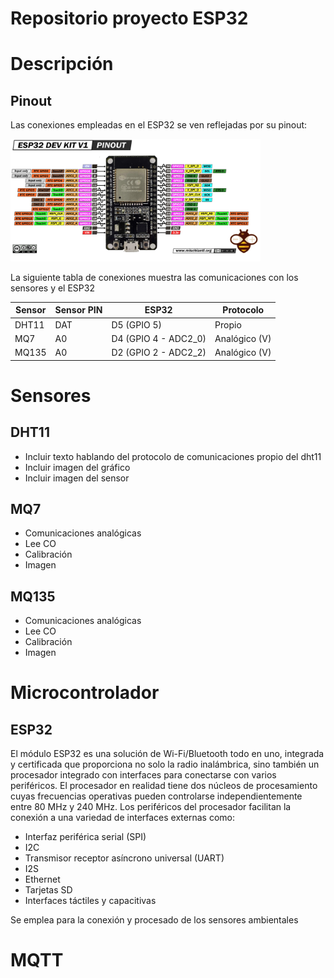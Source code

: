 # Repositorio proyecto ESP32

# Descripción

## Pinout

Las conexiones empleadas en el ESP32 se ven reflejadas por su pinout:

<img src="./img/ESP32-DEVKITV1-pinout.png" alt="PINOUT ESP-WROON-32" width="400"/>

La siguiente tabla de conexiones muestra las comunicaciones con los sensores y el ESP32

| Sensor | Sensor PIN | ESP32                | Protocolo     |
| ------ | ---------- | -------------------- | ------------- |
| DHT11  | DAT        | D5 (GPIO 5)          | Propio        |
| MQ7    | A0         | D4 (GPIO 4 - ADC2_0) | Analógico (V) |
| MQ135  | A0         | D2 (GPIO 2 - ADC2_2) | Analógico (V) |

# Sensores

## DHT11

- Incluir texto hablando del protocolo de comunicaciones propio del dht11
- Incluir imagen del gráfico
- Incluir imagen del sensor

## MQ7

- Comunicaciones analógicas
- Lee CO
- Calibración
- Imagen

## MQ135

- Comunicaciones analógicas
- Lee CO
- Calibración
- Imagen

# Microcontrolador

## ESP32
El módulo ESP32 es una solución de Wi-Fi/Bluetooth todo en uno, integrada y certificada que proporciona no solo la radio inalámbrica, sino también un procesador integrado con interfaces para conectarse con varios periféricos. El procesador en realidad tiene dos núcleos de procesamiento cuyas frecuencias operativas pueden controlarse independientemente entre 80 MHz y 240 MHz. Los periféricos del procesador facilitan la conexión a una variedad de interfaces externas como:

- Interfaz periférica serial (SPI)
- I2C
- Transmisor receptor asíncrono universal (UART)
- I2S
- Ethernet
- Tarjetas SD
- Interfaces táctiles y capacitivas

Se emplea para la conexión y procesado de los sensores ambientales

# MQTT
